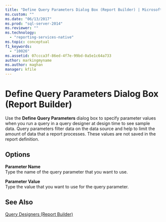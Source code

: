 ```yaml
---
title: "Define Query Parameters Dialog Box (Report Builder) | Microsoft Docs"
ms.custom: ""
ms.date: "06/13/2017"
ms.prod: "sql-server-2014"
ms.reviewer: ""
ms.technology: 
  - "reporting-services-native"
ms.topic: conceptual
f1_keywords: 
  - "10026"
ms.assetid: 07ccca3f-86ed-4f7e-99bd-0a5e1c64a733
author: markingmyname
ms.author: maghan
manager: kfile
---
```

# Define Query Parameters Dialog Box (Report Builder)
  Use the **Define Query Parameters** dialog box to specify parameter values when you run a query in a query designer at design time to see sample data. Query parameters filter data on the data source and help to limit the amount of data that a report processes. These values are not saved in the report definition.  
  
## Options  
 **Parameter Name**  
 Type the name of the query parameter that you want to use.  
  
 **Parameter Value**  
 Type the value that you want to use for the query parameter.  
  
## See Also  
 [Query Designers &#40;Report Builder&#41;](../../2014/reporting-services/query-designers-report-builder.md)  
  
  
